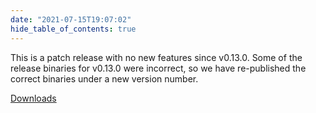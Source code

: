 ```yaml
---
date: "2021-07-15T19:07:02"
hide_table_of_contents: true
---
```


This is a patch release with no new features since v0.13.0. Some of the release binaries for v0.13.0 were incorrect, so we have re-published the correct binaries under a new version number.

[Downloads](https://github.com/foxglove/studio/releases/tag/v0.13.1)
